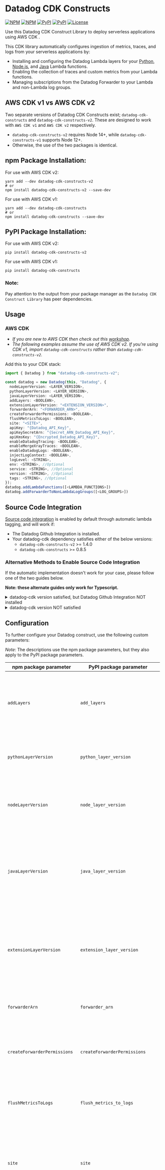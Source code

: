 # Datadog CDK Constructs

[![NPM](https://img.shields.io/npm/v/datadog-cdk-constructs?color=blue&label=npm+cdk+v1)](https://www.npmjs.com/package/datadog-cdk-constructs)
[![NPM](https://img.shields.io/npm/v/datadog-cdk-constructs-v2?color=39a356&label=npm+cdk+v2)](https://www.npmjs.com/package/datadog-cdk-constructs-v2)
[![PyPI](https://img.shields.io/pypi/v/datadog-cdk-constructs?color=blue&label=pypi+cdk+v1)](https://pypi.org/project/datadog-cdk-constructs/)
[![PyPI](https://img.shields.io/pypi/v/datadog-cdk-constructs-v2?color=39a356&label=pypi+cdk+v2)](https://pypi.org/project/datadog-cdk-constructs-v2/)
[![License](https://img.shields.io/badge/license-Apache--2.0-blue)](https://github.com/DataDog/datadog-cdk-constructs/blob/main/LICENSE)

Use this Datadog CDK Construct Library to deploy serverless applications using AWS CDK .

This CDK library automatically configures ingestion of metrics, traces, and logs from your serverless applications by:

- Installing and configuring the Datadog Lambda layers for your [Python][1], [Node.js][2], and [Java][15] Lambda functions.
- Enabling the collection of traces and custom metrics from your Lambda functions.
- Managing subscriptions from the Datadog Forwarder to your Lambda and non-Lambda log groups.

## AWS CDK v1 vs AWS CDK v2
Two separate versions of Datadog CDK Constructs exist; `datadog-cdk-constructs` and `datadog-cdk-constructs-v2`. These are designed to work with `AWS CDK v1` and `AWS CDK v2` respectively.

- `datadog-cdk-constructs-v2` requires Node 14+, while `datadog-cdk-constructs-v1` supports Node 12+.
- Otherwise, the use of the two packages is identical.

## npm Package Installation:

For use with AWS CDK v2:
```
yarn add --dev datadog-cdk-constructs-v2
# or
npm install datadog-cdk-constructs-v2 --save-dev
```

For use with AWS CDK v1:
```
yarn add --dev datadog-cdk-constructs
# or
npm install datadog-cdk-constructs --save-dev
```

## PyPI Package Installation:

For use with AWS CDK v2:
```
pip install datadog-cdk-constructs-v2
```

For use with AWS CDK v1:
```
pip install datadog-cdk-constructs
```

### Note:

Pay attention to the output from your package manager as the `Datadog CDK Construct Library` has peer dependencies.

## Usage

### AWS CDK

- _If you are new to AWS CDK then check out this [workshop][14]._
- _The following examples assume the use of AWS CDK v2. If you're using CDK v1, import `datadog-cdk-constructs` rather than `datadog-cdk-constructs-v2`._

Add this to your CDK stack:

```typescript
import { Datadog } from "datadog-cdk-constructs-v2";

const datadog = new Datadog(this, "Datadog", {
  nodeLayerVersion: <LAYER_VERSION>,
  pythonLayerVersion: <LAYER_VERSION>,
  javaLayerVersion: <LAYER_VERSION>,
  addLayers: <BOOLEAN>,
  extensionLayerVersion: "<EXTENSION_VERSION>",
  forwarderArn: "<FORWARDER_ARN>",
  createForwarderPermissions: <BOOLEAN>,
  flushMetricsToLogs: <BOOLEAN>,
  site: "<SITE>",
  apiKey: "{Datadog_API_Key}",
  apiKeySecretArn: "{Secret_ARN_Datadog_API_Key}",
  apiKmsKey: "{Encrypted_Datadog_API_Key}",
  enableDatadogTracing: <BOOLEAN>,
  enableMergeXrayTraces: <BOOLEAN>,
  enableDatadogLogs: <BOOLEAN>,
  injectLogContext: <BOOLEAN>,
  logLevel: <STRING>,
  env: <STRING>, //Optional
  service: <STRING>, //Optional
  version: <STRING>, //Optional
  tags: <STRING>, //Optional
});
datadog.addLambdaFunctions([<LAMBDA_FUNCTIONS>])
datadog.addForwarderToNonLambdaLogGroups([<LOG_GROUPS>])
```

## Source Code Integration
[Source code integration](https://docs.datadoghq.com/integrations/guide/source-code-integration/) is enabled by default through automatic lambda tagging, and will work if:

- The Datadog Github Integration is installed.
- Your datadog-cdk dependency satisfies either of the below versions:
  - `datadog-cdk-constructs-v2` >= 1.4.0
  - `datadog-cdk-constructs` >= 0.8.5

### Alternative Methods to Enable Source Code Integration
If the automatic implementation doesn't work for your case, please follow one of the two guides below. 

**Note: these alternate guides only work for Typescript.**
<details>
  <summary>datadog-cdk version satisfied, but Datadog Github Integration NOT installed</summary>

  If the Datadog Github Integration is not installed, you need to import the `datadog-ci` package and manually upload your Git metadata to Datadog.
  We recommend you do this where your CDK Stack is initialized.

  ```typescript
  const app = new cdk.App();

  // Make sure to add @datadog/datadog-ci via your package manager
  const datadogCi = require("@datadog/datadog-ci");
  // Manually uploading Git metadata to Datadog.
  datadogCi.gitMetadata.uploadGitCommitHash('{Datadog_API_Key}', '<SITE>')

  const app = new cdk.App();
  new ExampleStack(app, "ExampleStack", {});

  app.synth();
  ```
</details>
<details>
  <summary>datadog-cdk version NOT satisfied</summary>

  Change your initialization function as follows (note: we're changing this to pass just the `gitHash` value to the CDK):

  ```typescript
  async function main() {
    // Make sure to add @datadog/datadog-ci via your package manager
    const datadogCi = require("@datadog/datadog-ci");
    const [, gitHash] = await datadogCi.gitMetadata.uploadGitCommitHash('{Datadog_API_Key}', '<SITE>')

    const app = new cdk.App();
    // Pass in the hash to the ExampleStack constructor
    new ExampleStack(app, "ExampleStack", {}, gitHash);
  }
  ```
  Ensure you call this function to initialize your stack.

  In your stack constructor, change to add an optional `gitHash` parameter, and call `addGitCommitMetadata()`:

  ```typescript
  export class ExampleStack extends cdk.Stack {
    constructor(scope: cdk.App, id: string, props?: cdk.StackProps, gitHash?: string) {
      ...
      ...
      datadog.addGitCommitMetadata([<YOUR_FUNCTIONS>], gitHash)
    }
  }
  ```
</details>

## Configuration

To further configure your Datadog construct, use the following custom parameters:

_Note_: The descriptions use the npm package parameters, but they also apply to the PyPI package parameters.

| npm package parameter | PyPI package parameter | Description |
| --- | --- | --- |
| `addLayers` | `add_layers` | Whether to add the Lambda Layers or expect the user to bring their own. Defaults to true. When true, the Lambda Library version variables are also required. When false, you must include the Datadog Lambda library in your functions' deployment packages. |
| `pythonLayerVersion` | `python_layer_version` | Version of the Python Lambda layer to install, such as 21. Required if you are deploying at least one Lambda function written in Python and `addLayers` is true. Find the latest version number [here][5]. |
| `nodeLayerVersion` | `node_layer_version` | Version of the Node.js Lambda layer to install, such as 29. Required if you are deploying at least one Lambda function written in Node.js and `addLayers` is true. Find the latest version number from [here][6]. |
| `javaLayerVersion` | `java_layer_version` | Version of the Java layer to install, such as 8. Required if you are deploying at least one Lambda function written in Java and `addLayers` is true. Find the latest version number in the [Serverless Java installation documentation][15]. **Note**: `extensionLayerVersion >= 25` and `javaLayerVersion >= 5` are required for the Datadog construct to instrument your Java functions properly. |
| `extensionLayerVersion` | `extension_layer_version` | Version of the Datadog Lambda Extension layer to install, such as 5. When `extensionLayerVersion` is set, `apiKey` (or if encrypted, `apiKMSKey` or `apiKeySecretArn`) needs to be set as well. When enabled, lambda function log groups will not be subscribed by the forwarder. Learn more about the Lambda extension [here][12]. |
| `forwarderArn` | `forwarder_arn` | When set, the plugin will automatically subscribe the Datadog Forwarder to the functions' log groups. Do not set `forwarderArn` when `extensionLayerVersion` is set. |
| `createForwarderPermissions` | `createForwarderPermissions` | When set to `true`, creates a Lambda permission on the the Datadog Forwarder per log group. Since the Datadog Forwarder has permissions configured by default, this is unnecessary in most use cases. |
| `flushMetricsToLogs` | `flush_metrics_to_logs` | Send custom metrics using CloudWatch logs with the Datadog Forwarder Lambda function (recommended). Defaults to `true` . If you disable this parameter, it's required to set `apiKey` (or if encrypted, `apiKMSKey` or `apiKeySecretArn`). |
| `site` | `site` | Set which Datadog site to send data. This is only used when `flushMetricsToLogs` is `false` or `extensionLayerVersion` is set. Possible values are `datadoghq.com`, `datadoghq.eu`, `us3.datadoghq.com`, `us5.datadoghq.com`, `ap1.datadoghq.com`, and `ddog-gov.com`. The default is `datadoghq.com`. |
| `apiKey` | `api_key` | Datadog API Key, only needed when `flushMetricsToLogs` is `false` or `extensionLayerVersion` is set. For more information about getting a Datadog API key, see the [API key documentation][8]. |
| `apiKeySecretArn` | `api_key_secret_arn` | The ARN of the secret storing the Datadog API key in AWS Secrets Manager. Use this parameter in place of `apiKey` when `flushMetricsToLogs` is `false` or `extensionLayer` is set. Remember to add the `secretsmanager:GetSecretValue` permission to the Lambda execution role. |
| `apiKmsKey` | `api_kms_key` | Datadog API Key encrypted using KMS. Use this parameter in place of `apiKey` when `flushMetricsToLogs` is `false` or `extensionLayerVersion` is set, and you are using KMS encryption. |
| `enableDatadogTracing` | `enable_datadog_tracing` | Enable Datadog tracing on your Lambda functions. Defaults to `true`. |
| `enableMergeXrayTraces` | `enable_merge_xray_traces` | Enable merging X-Ray traces on your Lambda functions. Defaults to `false`. |
| `enableDatadogLogs` | `enable_datadog_logs` | Send Lambda function logs to Datadog via the Datadog Lambda Extension.  Defaults to `true`. Note: This setting has no effect on logs sent via the Datadog Forwarder. |
| `enableSourceCodeIntegration` | `enable_source_code_integration` | Enable Datadog Source Code Integration, connecting your telemetry with application code in your Git repositories. This requires the Datadog Github Integration to work, otherwise please follow the [alternative method](#alternative-methods-to-enable-source-code-integration). Learn more [here](https://docs.datadoghq.com/integrations/guide/source-code-integration/). Defaults to `true`. |
| `injectLogContext` | `inject_log_context` | When set, the Lambda layer will automatically patch console.log with Datadog's tracing ids. Defaults to `true`. |
| `logLevel` | `log_level` | When set to `debug`, the Datadog Lambda Library and Extension will log additional information to help troubleshoot issues. |
| `env` | `env` | When set along with `extensionLayerVersion`, a `DD_ENV` environment variable is added to all Lambda functions with the provided value. When set along with `forwarderArn`, an `env` tag is added to all Lambda functions with the provided value. |
| `service` | `service` | When set along with `extensionLayerVersion`, a `DD_SERVICE` environment variable is added to all Lambda functions with the provided value. When set along with `forwarderArn`, a `service` tag is added to all Lambda functions with the provided value. |
| `version` | `version` | When set along with `extensionLayerVersion`, a `DD_VERSION` environment variable is added to all Lambda functions with the provided value. When set along with `forwarderArn`, a `version` tag is added to all Lambda functions with the provided value. |
| `tags` | `tags` | A comma separated list of key:value pairs as a single string. When set along with `extensionLayerVersion`, a `DD_TAGS` environment variable is added to all Lambda functions with the provided value. When set along with `forwarderArn`, the cdk parses the string and sets each key:value pair as a tag to all Lambda functions. |
| `enableColdStartTracing`      | `enable_cold_start_tracing` | Set to `false` to disable Cold Start Tracing. Used in NodeJS and Python. Defaults to `true`. |
| `coldStartTraceMinDuration`   | `min_cold_start_trace_duration` | Sets the minimum duration (in milliseconds) for a module load event to be traced via Cold Start Tracing. Number. Defaults to `3`. |
| `coldStartTraceSkipLibs`      | `cold_start_trace_skip_libs`| Optionally skip creating Cold Start Spans for a comma-separated list of libraries. Useful to limit depth or skip known libraries. Default depends on runtime. |
| `enableProfiling`             | `enable_profiling` | Enable the Datadog Continuous Profiler with `true`. Supported in Beta for NodeJS and Python. Defaults to `false`. |
| `encodeAuthorizerContext`     |`encode_authorizer_context` | When set to `true` for Lambda authorizers, the tracing context will be encoded into the response for propagation. Supported for NodeJS and Python. Defaults to `true`. |
| `decodeAuthorizerContext`     |`decode_authorizer_context` | When set to `true` for Lambdas that are authorized via Lambda authorizers, it will parse and use the encoded tracing context (if found). Supported for NodeJS and Python. Defaults to `true`.                         |
| `apmFlushDeadline` | Used to determine when to submit spans before a timeout occurs, in milliseconds. When the remaining time in an AWS Lambda invocation is less than the value set, the tracer attempts to submit the current active spans and all finished spans. Supported for NodeJS and Python. Defaults to `100` milliseconds. |

**Note**: Using the parameters above may override corresponding function level `DD_XXX` environment variables.
### Tracing

Enable X-Ray Tracing on your Lambda functions. For more information, see [CDK documentation][9].

```typescript
import * as lambda from "aws-cdk-lib/aws-lambda";

const lambda_function = new lambda.Function(this, "HelloHandler", {
  runtime: lambda.Runtime.NODEJS_14_X,
  code: lambda.Code.fromAsset("lambda"),
  handler: "hello.handler",
  tracing: lambda.Tracing.ACTIVE,
});
```

### Nested Stacks

Add the Datadog CDK Construct to each stack you wish to instrument with Datadog. In the example below, we initialize the Datadog CDK Construct and call `addLambdaFunctions()` in both the `RootStack` and `NestedStack`.

```typescript
import { Datadog } from "datadog-cdk-constructs-v2";
import * as cdk from "aws-cdk-lib";
import { Construct } from "constructs";

class RootStack extends cdk.Stack {
  constructor(scope: cdk.App, id: string, props?: cdk.StackProps) {
    super(scope, id, props);
    new NestedStack(this, "NestedStack");

    const datadog = new Datadog(this, "Datadog", {
      nodeLayerVersion: <LAYER_VERSION>,
      pythonLayerVersion: <LAYER_VERSION>,
      javaLayerVersion: <LAYER_VERSION>,
      addLayers: <BOOLEAN>,
      forwarderArn: "<FORWARDER_ARN>",
      flushMetricsToLogs: <BOOLEAN>,
      site: "<SITE>",
      apiKey: "{Datadog_API_Key}",
      apiKeySecretArn: "{Secret_ARN_Datadog_API_Key}",
      apiKmsKey: "{Encrypted_Datadog_API_Key}",
      enableDatadogTracing: <BOOLEAN>,
      enableMergeXrayTraces: <BOOLEAN>,
      enableDatadogLogs: <BOOLEAN>,
      injectLogContext: <BOOLEAN>
    });
    datadog.addLambdaFunctions([<LAMBDA_FUNCTIONS>]);

  }
}

class NestedStack extends cdk.NestedStack {
  constructor(scope: Construct, id: string, props?: cdk.NestedStackProps) {
    super(scope, id, props);

    const datadog = new Datadog(this, "Datadog", {
      nodeLayerVersion: <LAYER_VERSION>,
      pythonLayerVersion: <LAYER_VERSION>,
      javaLayerVersion: <LAYER_VERSION>,
      addLayers: <BOOLEAN>,
      forwarderArn: "<FORWARDER_ARN>",
      flushMetricsToLogs: <BOOLEAN>,
      site: "<SITE>",
      apiKey: "{Datadog_API_Key}",
      apiKeySecretArn: "{Secret_ARN_Datadog_API_Key}",
      apiKmsKey: "{Encrypted_Datadog_API_Key}",
      enableDatadogTracing: <BOOLEAN>,
      enableMergeXrayTraces: <BOOLEAN>,
      enableDatadogLogs: <BOOLEAN>,
      injectLogContext: <BOOLEAN>
    });
    datadog.addLambdaFunctions([<LAMBDA_FUNCTIONS>]);

  }
}
```

### Tags

Add tags to your constructs. We recommend setting an `env` and `service` tag to tie Datadog telemetry together. For more information see [official AWS documentation][10] and [CDK documentation][11].

## How it works

The Datadog CDK construct takes in a list of lambda functions and installs the Datadog Lambda Library by attaching the Lambda Layers for [Java][15], [Node.js][2], and [Python][1] to your functions. It redirects to a replacement handler that initializes the Lambda Library without any required code changes. Additional configurations added to the Datadog CDK construct will also translate into their respective environment variables under each lambda function (if applicable / required).

While Lambda function based log groups are handled by the `addLambdaFunctions` method automatically, the construct has an additional function `addForwarderToNonLambdaLogGroups` which subscribes the forwarder to any additional log groups of your choosing.


## Resources to learn about CDK

- [CDK TypeScript Workshop](https://cdkworkshop.com/20-typescript.html)
- [Video Introducing CDK by AWS with Demo](https://youtu.be/ZWCvNFUN-sU)
- [CDK Concepts](https://youtu.be/9As_ZIjUGmY)

## Repository Structure

In this repository, the folders `v1` and `v2` correspond to the packages `datadog-cdk-constructs` and `datadog-cdk-contructs-v2`. Each can be treated as a separate project (they are separate projen projects with separate dependencies, config files, tests, and scripts).

Additionally, there is a `common` folder that contains shared logic common to both `v1` and `v2` packages. This is done by soft-linking a `common` folder within `v1/src` and `v2/src` to the `common` folder in the root of the repository.

## Using Projen

The `v1` and `v2` Datadog CDK Construct Libraries both use Projen to maintain project configuration files such as the `package.json`, `.gitignore`, `.npmignore`, etc. Most of the configuration files will be protected by Projen via read-only permissions. In order to change these files, edit the `.projenrc.js` file within `v1` or `v2` folders, then run `npx projen` (while in `v1` or `v2`) to synthesize the new changes. Check out [Projen][13] for more details.

## Opening Issues

If you encounter a bug with this package, we want to hear about it. Before opening a new issue, search the existing issues to avoid duplicates.

When opening an issue, include the Datadog CDK Construct version, Node version, and stack trace if available. In addition, include the steps to reproduce when appropriate.

You can also open an issue for a feature request.

## Contributing

If you find an issue with this package and have a fix, please feel free to open a pull request following the [procedures](https://github.com/DataDog/datadog-cdk-constructs/blob/main/CONTRIBUTING.md).

## Testing

If you contribute to this package you can run the tests using `yarn test` within the `v1` or `v2` folders. This package also includes a sample application for manual testing:

1. Open a seperate terminal and `cd` into `v1` or `v2`.
2. Run `yarn watch`, this will ensure the Typescript files in the `src` directory are compiled to Javascript in the `lib` directory.
3. Navigate to `src/sample`, here you can edit `index.ts` to test your contributions manually.
4. At the root of the `v1` or `v2` directory (whichever you are working on), run `npx cdk --app lib/sample/index.js <CDK Command>`, replacing `<CDK Command>` with common CDK commands like `synth`, `diff`, or `deploy`.

- Note, if you receive "... is not authorized to perform: ..." you may also need to authorize the commands with your AWS credentials.

### Debug Logs

To display the debug logs for this library, set the `DD_CONSTRUCT_DEBUG_LOGS` env var to `true` when running `cdk synth` (use `--quiet` to suppress generated template output).

Example:
_Ensure you are at the root of the `v1` or `v2` directory_

```
DD_CONSTRUCT_DEBUG_LOGS=true npx cdk --app lib/sample/index.js synth --quiet
```

## Community

For product feedback and questions, join the `#serverless` channel in the [Datadog community on Slack](https://chat.datadoghq.com/).

## License

Unless explicitly stated otherwise all files in this repository are licensed under the Apache License Version 2.0.

This product includes software developed at Datadog (https://www.datadoghq.com/). Copyright 2021 Datadog, Inc.

[1]: https://github.com/DataDog/datadog-lambda-layer-python
[2]: https://github.com/DataDog/datadog-lambda-layer-js
[3]: https://docs.aws.amazon.com/AWSCloudFormation/latest/UserGuide/template-macros.html
[4]: https://docs.aws.amazon.com/cdk/api/latest/docs/@aws-cdk_core.Stack.html
[5]: https://github.com/DataDog/datadog-lambda-python/releases
[6]: https://github.com/DataDog/datadog-lambda-js/releases
[7]: https://docs.aws.amazon.com/AWSCloudFormation/latest/UserGuide/aws-resource-logs-subscriptionfilter.html
[8]: https://docs.datadoghq.com/account_management/api-app-keys/#api-keys
[9]: https://docs.aws.amazon.com/cdk/api/latest/docs/@aws-cdk_aws-lambda.Tracing.html
[10]: https://docs.aws.amazon.com/cdk/latest/guide/tagging.html
[11]: https://docs.aws.amazon.com/cdk/api/v2/docs/aws-cdk-lib.Tags.html
[12]: https://docs.datadoghq.com/serverless/datadog_lambda_library/extension/
[13]: https://github.com/projen/projen
[14]: https://cdkworkshop.com/15-prerequisites.html
[15]: https://docs.datadoghq.com/serverless/installation/java/?tab=awscdk